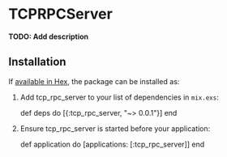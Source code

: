 # TCPRPCServer

**TODO: Add description**

## Installation

If [available in Hex](https://hex.pm/docs/publish), the package can be installed as:

  1. Add tcp_rpc_server to your list of dependencies in `mix.exs`:

        def deps do
          [{:tcp_rpc_server, "~> 0.0.1"}]
        end

  2. Ensure tcp_rpc_server is started before your application:

        def application do
          [applications: [:tcp_rpc_server]]
        end
